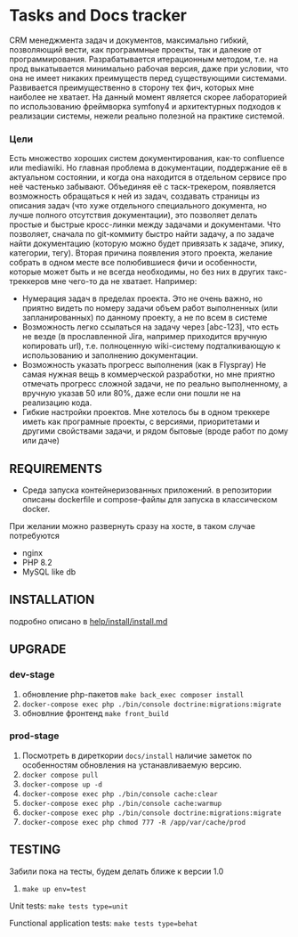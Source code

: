 Tasks and Docs tracker
============================

CRM менеджмента задач и документов, максимально гибкий, позволяющий вести, как программные проекты, так и далекие от 
программирования. Разрабатывается итерационным методом, т.е. на прод выкатывается минимально рабочая версия, даже при 
условии, что она не имеет никаких преимуществ перед существующими системами. Развивается преимущественно в сторону тех 
фич, которых мне наиболее не хватает. На данный момент является скорее лабораторией по использованию фреймворка symfony4
и архитектурных подходов к реализации системы, нежели реально полезной на практике системой. 

### Цели
Есть множество хороших систем документирования, как-то confluence или mediawiki. Но главная проблема в документации, 
поддержание её в актуальном состоянии, и когда она находится в отдельном сервисе про неё частенько забывают. Объединяя 
её с таск-трекером, появляется возможность обращаться к ней из задач, создавать страницы из описания задач (что хуже 
отдельного специального документа, но лучше полного отсутствия документации), это позволяет делать простые и быстрые 
кросс-линки между задачами и документами. Что позволяет, сначала по git-коммиту быстро найти задачу, а по задаче найти 
документацию (которую можно будет привязать к задаче, эпику, категории, тегу).
Вторая причина появления этого проекта, желание собрать в одном месте все полюбившиеся фичи и особенности, которые 
может быть и не всегда необходимы, но без них в других такс-треккеров мне чего-то да не хватает. Например:
* Нумерация задач в пределах проекта. Это не очень важно, но приятно видеть по номеру задачи объем работ выполненных
  (или запланированных) по данному проекту, а не по всем в системе
* Возможность легко ссылаться на задачу через [abc-123], что есть не везде (в прославленной Jira, например приходится 
вручную копировать url), т.е. полноценную wiki-систему подталкивающую к использованию и заполнению документации.
* Возможность указать прогресс выполнения (как в Flyspray) Не самая нужная вещь в коммерческой разработки, но мне 
 приятно отмечать прогресс сложной задачи, не по реально выполненному, а вручную указав 50 или 80%, даже если они пошли 
не на реализацию кода.
* Гибкие настройки проектов. Мне хотелось бы в одном треккере иметь как програмные проекты, с версиями, приоритетами и 
 другими свойствами задачи, и рядом бытовые (вроде работ по дому или даче)

REQUIREMENTS
------------

* Среда запуска контейнеризованных приложений. в репозитории описаны dockerfile и compose-файлы для запуска в классическом docker.

При желании можно развернуть сразу на хосте, в таком случае потребуются
* nginx
* PHP 8.2
* MySQL like db


INSTALLATION
------------

подробно описано в [help/install/install.md](docs/install/install.md)

UPGRADE
------------
### dev-stage
1. обновление php-пакетов `make back_exec composer install`
2. `docker-compose exec php ./bin/console doctrine:migrations:migrate` 
3. обновлние фронтенд `make front_build`

### prod-stage
1. Посмотреть в диреткории `docs/install` наличие заметок по особенностям обновления на устанавливаемую версию.
2. `docker compose pull`
3. `docker-compose up -d`
4. `docker-compose exec php ./bin/console cache:clear`
5. `docker-compose exec php ./bin/console cache:warmup`
6. `docker-compose exec php ./bin/console doctrine:migrations:migrate`
7. `docker-compose exec php chmod 777 -R /app/var/cache/prod`


TESTING
-------

Забили пока на тесты, будем делать ближе к версии 1.0

1. `make up env=test`

Unit tests: `make tests type=unit`

Functional application tests: `make tests type=behat`

